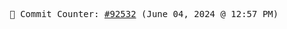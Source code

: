 <p align="center">
    <samp>
        📮 Commit Counter: <a href="https://github.com/Javascript-void0/Javascript-void0/commits/main">#92532</a> (June 04, 2024 @ 12:57 PM)
    </samp>
</p>